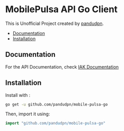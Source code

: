 # MobilePulsa API Go Client

This is Unofficial Project created by [pandudpn](https://www.github.com/pandudpn).

- [Documentation](#documentation)
- [Installation](#installation)

## Documentation

For the API Documentation, check [IAK Documentation](https://api.iak.id/docs/reference)

## Installation

Install with : 
```sh
go get -u github.com/pandudpn/mobile-pulsa-go
```

Then, import it using:

```go
import "github.com/pandudpn/mobile-pulsa-go"
```